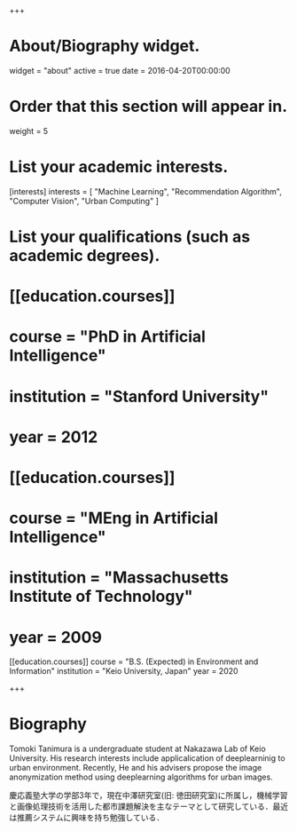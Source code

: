 +++
# About/Biography widget.
widget = "about"
active = true
date = 2016-04-20T00:00:00

# Order that this section will appear in.
weight = 5

# List your academic interests.
[interests]
  interests = [
    "Machine Learning",
    "Recommendation Algorithm",
    "Computer Vision",
    "Urban Computing"
  ]

# List your qualifications (such as academic degrees).
# [[education.courses]]
#   course = "PhD in Artificial Intelligence"
#   institution = "Stanford University"
#   year = 2012
# 
# [[education.courses]]
#   course = "MEng in Artificial Intelligence"
#   institution = "Massachusetts Institute of Technology"
#   year = 2009

[[education.courses]]
  course = "B.S. (Expected) in Environment and Information"
  institution = "Keio University, Japan"
  year = 2020
 
+++

# Biography
Tomoki Tanimura is a undergraduate student at Nakazawa Lab of Keio University. His research interests include applicalication of deeplearninig to urban environment. Recently, He and his advisers propose the image anonymization method using deeplearning algorithms for urban images.

慶応義塾大学の学部3年で，現在中澤研究室(旧: 徳田研究室)に所属し，機械学習と画像処理技術を活用した都市課題解決を主なテーマとして研究している．最近は推薦システムに興味を持ち勉強している．
